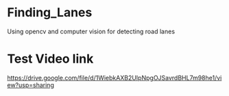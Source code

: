 # Finding_Lanes
Using opencv and computer vision for detecting road lanes

# Test Video link 
https://drive.google.com/file/d/1WiebkAXB2UIpNpgOJSavrdBHL7m98he1/view?usp=sharing
